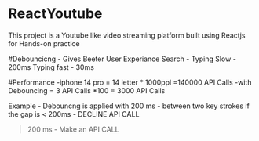 # ReactYoutube
This project is a Youtube like video streaming platform built using Reactjs for Hands-on practice 


#Debouncicng - Gives Beeter User Experiance
Search - 
Typing Slow - 200ms
Typing fast - 30ms

#Performance
-iphone 14 pro = 14 letter * 1000ppl =140000 API Calls
-with Debouncing = 3 API Calls *100 = 3000 API Calls

Example -
Debouncng is applied with 200 ms - between two key strokes if the gap is 
< 200ms - DECLINE API CALL
> 200 ms - Make an API CALL